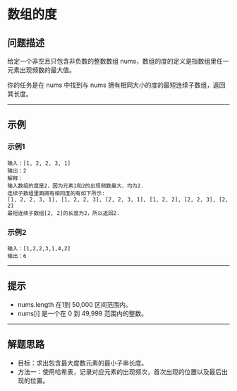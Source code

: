 # 数组的度
## 问题描述
给定一个非空且只包含非负数的整数数组 nums，数组的度的定义是指数组里任一元素出现频数的最大值。

你的任务是在 nums 中找到与 nums 拥有相同大小的度的最短连续子数组，返回其长度。

--- 

## 示例
### 示例1
    输入：[1, 2, 2, 3, 1]
    输出：2
    解释：
    输入数组的度是2，因为元素1和2的出现频数最大，均为2.
    连续子数组里面拥有相同度的有如下所示:
    [1, 2, 2, 3, 1], [1, 2, 2, 3], [2, 2, 3, 1], [1, 2, 2], [2, 2, 3], [2, 2]
    最短连续子数组[2, 2]的长度为2，所以返回2.

### 示例2
    输入：[1,2,2,3,1,4,2]
    输出：6

---

## 提示
- nums.length 在1到 50,000 区间范围内。
- nums[i] 是一个在 0 到 49,999 范围内的整数。

---

## 解题思路  

- 目标：求出包含最大度数元素的最小子串长度。  
- 方法一：使用哈希表，记录对应元素的出现频次，首次出现的位置以及最后出现的位置。  
  